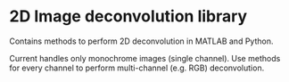 # 2D Image deconvolution library

Contains methods to perform 2D deconvolution in MATLAB and Python. 

Current handles only monochrome images (single channel). Use methods for every channel to perform multi-channel (e.g. RGB) deconvolution.

